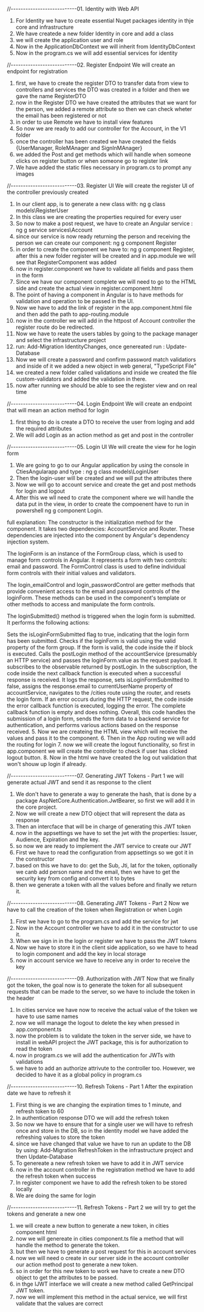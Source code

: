 //---------------------------01. Identity with Web API
1. For Identity we have to create essential Nuget packages identity in thje core and infrastructure
2. We have createde a new folder Identity in core and add a class  
3. we will create the application user and role
4. Now in the ApplicationDbContext we will inherit from IdentityDbContext
5. Now in the program.cs we will add essential services for identity

//---------------------------02. Register Endpoint
We will create an endpoint for registration
1. first, we have to create the register DTO to transfer data from view to controllers and services the DTO was created in a folder and then we gave the name RegisterDTO
2. now in the Register DTO we have created the attributes that we want for the person, we added a remote attribute so then we can check wheter the email has been registered or not
3. in order to use Remote we have to install view features
4. So now we are ready to add our controller for the Account, in the V1 folder
5. once the controller has been created we have created the fields {UserManager, RoleMAnager and SignInMAnager}
6. we added the Post and get methods which will handle when someone clicks on register button or when someone go to register link
7. We have added the static files necessary in program.cs to prompt any images

//---------------------------03. Register UI
We will create the register UI of the controller previously created
1. In our client app, is to generate a new class with: ng g class models\RegisterUser
2. In this class we are creating the properties required for every user
3. So now to make a post request, we have to create an Angular service : ng g service services\Account
4. since our service is now ready returning the person and receiving the person we can create our component: ng g component Register
5. in order to create the component we have to: ng g component Register, after this a new folder register will be created and in app.module we will see that RegisterComponent was added
6. now in register.component we have to validate all fields and pass them in the form
7. Since we have our component complete we will need to go to the HTML side and create the actual view in register.component.html
8. The point of having a component in Angular is to have methods for validation and operation to be passed in the UI.
9. Now we have to add the link of register in the app.component.html file and then add the path to app-routing.module
10. now in the controller we will add in the httpost of Account controller the register route do be redirected.
11. Now we have to reate the users tables by going to the package manager and select the infrastructure project
12. run: Add-Migration IdentityChanges, once genereated run : Update-Database
13. Now we will create a password and confirm password match validatiors and inside of it we added a new object in web general, "TypeScript File"
14. we created a new folder called validations and inside we created the file custom-validators and added the validation in there.
15. now after running we should be able to see the register view and on real time 

//---------------------------04. Login Endpoint
We will create an endpoint that will mean an action method for login
1. first thing to do is create a DTO to receive the user from loging and add the required attributes
2. We will add Login as an action method as get and post in the controller

//---------------------------05. Login UI
We will create the view for he login form
1. We are going to go to our Angular application by using the console in CtiesAngularapp and type : ng g class models\LoginUser
2. Then the login-user will be created and we will put the attributes there
3. Now we will go to account service and create the get and post methods for login and logout
4. After this we wll need to crate the component where we will handle the data put in the view, in order to create the compoenent have to run in powershell ng g component Login.

full explanation: 
The constructor is the initialization method for the component. It takes two dependencies: AccountService and Router. These dependencies are injected into the component by Angular's dependency injection system.

The loginForm is an instance of the FormGroup class, which is used to manage form controls in Angular. It represents a form with two controls: email and password. The FormControl class is used to define individual form controls with their initial values and validators.

The login_emailControl and login_passwordControl are getter methods that provide convenient access to the email and password controls of the loginForm. These methods can be used in the component's template or other methods to access and manipulate the form controls.

The loginSubmitted() method is triggered when the login form is submitted. It performs the following actions:

Sets the isLoginFormSubmitted flag to true, indicating that the login form has been submitted.
Checks if the loginForm is valid using the valid property of the form group. If the form is valid, the code inside the if block is executed.
Calls the postLogin method of the accountService (presumably an HTTP service) and passes the loginForm.value as the request payload. It subscribes to the observable returned by postLogin.
In the subscription, the code inside the next callback function is executed when a successful response is received. It logs the response, sets isLoginFormSubmitted to false, assigns the response.email to currentUserName property of accountService, navigates to the /cities route using the router, and resets the login form.
If an error occurs during the HTTP request, the code inside the error callback function is executed, logging the error.
The complete callback function is empty and does nothing.
Overall, this code handles the submission of a login form, sends the form data to a backend service for authentication, and performs various actions based on the response received.
5. Now we are createing the HTML view which will receive the values and pass it to the component.
6. Then in the App routing we will add the routing for login
7. now we will create the logout functionality, so first in app.component we will create the controller to check if user has clicked logout button.
8. Now in the html we have created the log out validation that won't shouw up login if already.

//---------------------------07. Generating JWT Tokens - Part 1
we will generate actual JWT and send it as response to the client
1. We don't have to generate a way to generate the hash, that is done by a package AspNetCore.Authentication.JwtBearer, so first we will add it in the core project.
2. Now we will create a new DTO object that will represent the data as response
3. Then an intercface that will be in charge of generating this JWT token
4. now in the appsettings we have to set the jwt with the properties: Issuer, Audience, Expiration and the key.
5. so now we are ready to implement the JWT service to create our JWT
6. First we have to read the configuration from appsettings so we got it in the constructor
7. based on this we have to do: get the Sub, Jti, Iat for the token, optionally we canb add person name and the email, then we have to get the security key from config and convert it to bytes
8. then we generate a token with all the values before and finally we return it.

//---------------------------08. Generating JWT Tokens - Part 2
Now we have to call the creation of the token when Registration or when Login
1. First we have to go to the program.cs and add the service for jwt
2. Now in the Account controller we have to add it in the constructor to use it.
3. When we sign in in the login or register we have to pass the JWT tokens
4. Now we have to store it in the client side application, so we have to head to login component and add the key in local storage
5. now in account service we have to receive any in order to receive the key

//---------------------------09. Authorization with JWT
Now that we finally got the token, the goal now is to generate the token for all subsequent requests that can be made to the server, so we have to include the token in the header
1. In cities service we have now to receive the actual value of the token we have to use same names
2. now we will manage the logout to delete the key when pressed in app.component.ts
3. now the problem is to validate the token in the server side, we have to install in webAPI project the JWT package, this is for authorization to read the token
4. now in program.cs we will add the authentication for JWTs with validations
5. we have to add an authorize attrivute to the controller too. However, we decided to have it as a global policy in program.cs

//---------------------------10. Refresh Tokens - Part 1
After the expiration date we have to refresh it
1. First thing is we are changing the expiration times to 1 minute, and refresh token to 60
2. In authentication response DTO we will add the refresh token
3. So now we have to ensure that for a single user we will have to refresh once and store in the DB, so in the identity model we have added the refreshing values to store the token
4. since we have changed that value we have to run an update to the DB by using: Add-Migration RefreshToken in the infrastructure project and then Update-Database
5. To genereate a new refresh token we have to add it in JWT service
6. now in the account controller in the registration method we have to add the refresh token when success
7. In register component we have to add the refresh token to be stored locally
8. We are doing the same for login

//---------------------------11. Refresh Tokens - Part 2
we will try to get the tokens and generate a new one
1. we will create a new button to generate a new token, in cities component html 
2. now we will genereate in cities component.ts file a method that will handle the method to generate the token.
3. but then we have to generate a post request for this in account services
4. now we will need o create in our server side in the account controller our action method post to generate a new token.
5. so in order for this new token to work we have to create a new DTO object to get the attributes to be passed.
6. in thge IJWT interface we will create a new method called GetPrincipal JWT token.
7. now we will implement this method in the actual service, we will first validate that the values are correct